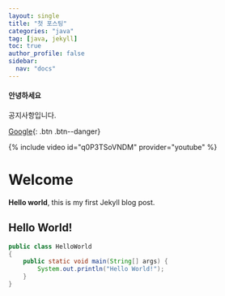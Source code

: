 ```yaml
---
layout: single
title: "첫 포스팅"
categories: "java"
tag: [java, jekyll]
toc: true
author_profile: false
sidebar:
  nav: "docs"
---
```


<div class="notice notice--primary">
	<h4>안녕하세요</h4>
	공지사항입니다.
</div>

[Google](https://google.com){: .btn .btn--danger}

{% include video id="q0P3TSoVNDM" provider="youtube" %}

# Welcome

**Hello world**, this is my first Jekyll blog post.

## Hello World!

```java
public class HelloWorld
{
	public static void main(String[] args) {
		System.out.println("Hello World!");
	}
}
```
